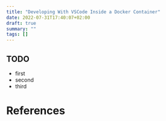 ```yaml
---
title: "Developing With VSCode Inside a Docker Container"
date: 2022-07-31T17:40:07+02:00
draft: true
summary: ""
tags: []
---
```


## TODO

- first
- second
- third

# References